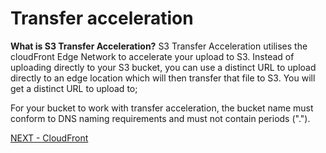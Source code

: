 # Transfer acceleration  

**What is S3 Transfer Acceleration?**
S3 Transfer Acceleration utilises the cloudFront Edge Network to accelerate your upload to S3. Instead of uploading directly to your S3 bucket,  you can use a distinct URL to upload directly to an edge location which will then transfer that file to S3. You will get a distinct URL to upload to;  

For your bucket to work with transfer acceleration, the bucket name must conform to DNS naming requirements and must not contain periods (".").


[NEXT - CloudFront](cloudfront.md)
